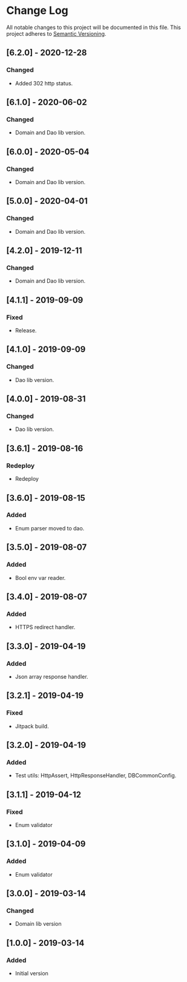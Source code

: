 # Change Log
All notable changes to this project will be documented in this file.
This project adheres to [Semantic Versioning](http://semver.org/).

## [6.2.0] - 2020-12-28
### Changed
- Added 302 http status.

## [6.1.0] - 2020-06-02
### Changed
- Domain and Dao lib version.

## [6.0.0] - 2020-05-04
### Changed
- Domain and Dao lib version.

## [5.0.0] - 2020-04-01
### Changed
- Domain and Dao lib version.

## [4.2.0] - 2019-12-11
### Changed
- Domain and Dao lib version.

## [4.1.1] - 2019-09-09
### Fixed
- Release.

## [4.1.0] - 2019-09-09
### Changed
- Dao lib version.

## [4.0.0] - 2019-08-31
### Changed
- Dao lib version.

## [3.6.1] - 2019-08-16
### Redeploy
- Redeploy

## [3.6.0] - 2019-08-15
### Added
- Enum parser moved to dao.

## [3.5.0] - 2019-08-07
### Added
- Bool env var reader.

## [3.4.0] - 2019-08-07
### Added
- HTTPS redirect handler.

## [3.3.0] - 2019-04-19
### Added
- Json array response handler.

## [3.2.1] - 2019-04-19
### Fixed
- Jitpack build.

## [3.2.0] - 2019-04-19
### Added
- Test utils: HttpAssert, HttpResponseHandler, DBCommonConfig.

## [3.1.1] - 2019-04-12
### Fixed
- Enum validator

## [3.1.0] - 2019-04-09
### Added
- Enum validator

## [3.0.0] - 2019-03-14
### Changed
- Domain lib version

## [1.0.0] - 2019-03-14
### Added
- Initial version
